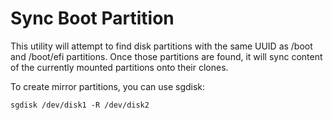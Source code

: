 Sync Boot Partition
===================

This utility will attempt to find disk partitions with the same UUID as /boot
and /boot/efi partitions. Once those partitions are found, it will sync content
of the currently mounted partitions onto their clones.

To create mirror partitions, you can use sgdisk:

    sgdisk /dev/disk1 -R /dev/disk2
